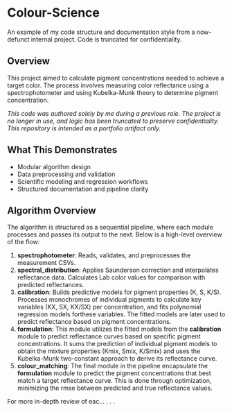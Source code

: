 # Colour-Science

An example of my code structure and documentation style from a now-defunct internal project. Code is truncated for confidentiality.

## Overview

This project aimed to calculate pigment concentrations needed to achieve a target color. The process involves measuring color reflectance using a spectrophotometer and using Kubelka-Munk theory to determine pigment concentration.

_This code was authored solely by me during a previous role. The project is no longer in use, and logic has been truncated to preserve confidentiality. This repository is intended as a portfolio artifact only._

## What This Demonstrates

- Modular algorithm design
- Data preprocessing and validation
- Scientific modeling and regression workflows
- Structured documentation and pipeline clarity

## Algorithm Overview

The algorithm is structured as a sequential pipeline, where each module processes and passes its output to the next. Below is a high-level overview of the flow:

1. **spectrophotometer**: Reads, validates, and preprocesses the measurement CSVs.
2. **spectral_distribution**: Applies Saunderson correction and interpolates reflectance data. Calculates Lab color values for comparison with predicted reflectances.
3. **calibration**: Builds predictive models for pigment properties (K, S, K/S). Processes monochromes of individual pigments to calculate key variables (KX, SX, KX/SX) per concentration, and fits polynomial regression models forthese variables. The fitted models are later
   used to predict reflectance based on pigment concentrations.
4. **formulation**: This module utilizes the fitted models from the **calibration**
   module to predict reflectance curves based on specific pigment concentrations. It
   sums the prediction of individual pigment models to obtain the mixture properties
   (Kmix, Smix, K/Smix) and uses the Kubelka-Munk two-constant approach to derive its
   reflectance curve.
5. **colour_matching**: The final module in the pipeline encapsulate the **formulation**
   module to predict the pigment concentrations that best match a target reflectance
   curve. This is done through optimization, minimizing the rmse between predicted and
   true reflectance values.

For more in-depth review of eac...
.
.
.
